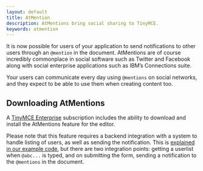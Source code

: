 ```yaml
---
layout: default
title: AtMention
description: AtMentions bring social sharing to TinyMCE.
keywords: atmention
---
```


It is now possible for users of your application to send notifications to other users through an `@mention` in the document. AtMentions are of course incredibly commonplace in social software such as Twitter and Facebook along with social enterprise applications such as IBM’s Connections suite.

Your users can communicate every day using `@mentions` on social networks, and they expect to be able to use them when creating content too.

## Downloading AtMentions

A [TinyMCE Enterprise](https://www.tinymce.com/pricing/) subscription includes the ability to download and install the AtMentions feature for the editor.

Please note that this feature requires a backend integration with a system to handle listing of users, as well as sending the notification. This is [explained in our example code](https://www.tinymce.com/docs/plugins/mentions/), but there are two integration points: getting a userlist when `@abc...` is typed, and on submitting the form, sending a notification to the `@mentions` in the document.
